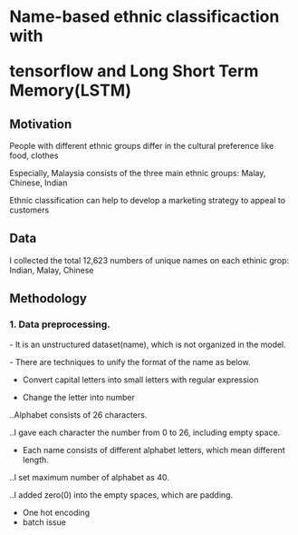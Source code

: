 <h1> Name-based ethnic classificaction with 
<p>tensorflow and Long Short Term Memory(LSTM)</p></h1>

<h2>Motivation</h2>

People with different ethnic groups differ in the cultural preference like food, clothes

Especially, Malaysia consists of the three main ethnic groups: Malay, Chinese, Indian

Ethnic classification can help to develop a marketing strategy to appeal to customers

<h2>Data</h2>

I collected the total 12,623 numbers of unique names on each ethinic grop: Indian, Malay, Chinese


<h2>Methodology</h2>

<h3>1. Data preprocessing.</h3>
<p>- It is an unstructured dataset(name), which is not organized in the model.</p> 
<p>- There are techniques to unify the format of the name as below.</p>

- Convert capital letters into small letters with regular expression

- Change the letter into number
<p>..Alphabet consists of 26 characters.</p>
<p>..I gave each character the number from 0 to 26, including empty space.</p>

- Each name consists of different alphabet letters, which mean different length.
<p>..I set maximum number of alphabet as 40.</p> 
<p>..I added zero(0) into the empty spaces, which are padding.</p>  

- One hot encoding
- batch issue

